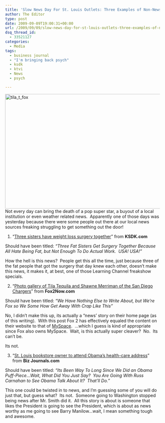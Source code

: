 ```yaml
---
title: 'Slow News Day For St. Louis Outlets: Three Examples of Non-News'
author: The Editor
type: post
date: 2009-09-09T19:00:31+00:00
url: /2009/09/09/slow-news-day-for-st-louis-outlets-three-examples-of-non-news/
dsq_thread_id:
  - 33521127
categories:
  - Media
tags:
  - business journal
  - "I'm bringing back psych"
  - ksdk
  - ktvi
  - News
  - psych

---
```

<img class="aligncenter size-full wp-image-1656" title="tila_t_fox" src="http://punchingkitty.com/wp-content/uploads/2009/09/tila_t_fox.jpg" alt="tila_t_fox" width="600" height="373" srcset="http://media.punchingkitty.com/wordpress/2009/09/tila_t_fox.jpg 600w, http://media.punchingkitty.com/wordpress/2009/09/tila_t_fox-300x186.jpg 300w" sizes="(max-width: 600px) 100vw, 600px" />Not every day can bring the death of a pop super star, a buyout of a local institution or even weather related news.  Apparently one of those days was yesterday because there were some people out there at our local news sources freaking struggling to get something out the door!

1. &#8220;[Three sisters have weight loss surgery together][1]&#8221; from **KSDK.com**

Should have been titled: _&#8220;Three Fat Sisters Get Surgery Together Because All Hate Being Fat, but Not Enough To Do Actual Work.  USA! USA!&#8221;_

How the hell is this news?  People get this all the time, just because three of the fat people that got the surgery that day knew each other, doesn&#8217;t make this news, it makes it, at best, one of those Learning Channel freakshow specials.

2. &#8220;[Photo gallery of Tila Tequila and Shawne Merriman of the San Diego Chargers][2]&#8221; from **Fox2Now.com**

Should have been titled: _&#8220;We Have Nothing Else to Write About, but We&#8217;re Fox so We Some How Get Away With Crap Like This&#8221;_

No, I didn&#8217;t make this up, its actually a &#8220;news&#8217; story on their home page (as of this writing).  With this post Fox 2 has effectively equaled the content on their website to that of [MySpace][3].  &#8230;which I guess is kind of appropriate since Fox also owns MySpace.  Wait, is this actually super cleaver?  No.  Its can&#8217;t be.

Its not.

3. &#8220;[St. Louis bookstore owner to attend Obama’s health-care address][4]&#8221; from **Biz Journals.com**

Should have been titled: _&#8220;Its Been Way To Long Since We Did an Obama Puff-Piece&#8230;Wait, What Did You Just Say?  You Are Going With Russ Carnahan to See Obama Talk About It?  That&#8217;ll Do.&#8221;_

This one could be twisted in to news, and I&#8217;m guessing some of you will do just that, but guess what?  Its not.  Someone going to Washington stopped being news after Mr. Smith did it.  All this story is about is someone that likes the President is going to see the President, which is about as news worthy as me going to see Barry Manilow&#8230;wait, I mean something tough and awesome.

 [1]: http://www.ksdk.com/news/local/story.aspx?storyid=184497&catid=3&GID=BaX2EV6DMqO5CRn7lPIYdkA2/hvjvz0liRRhRnc3/tU%3D
 [2]: http://www.fox2now.com/orl-tila-tequila-shawne-meriman-photos-090809,0,6898768.photogallery
 [3]: http://www.myspace.com/theofficaltilatequila
 [4]: http://www.bizjournals.com/stlouis/stories/2009/09/07/daily20.html